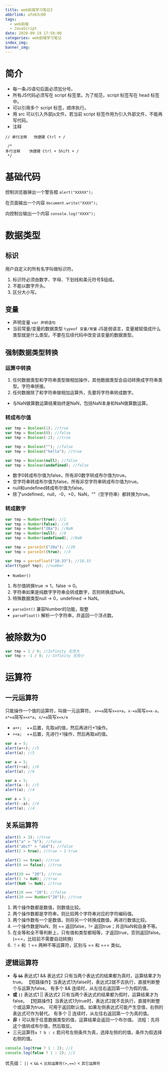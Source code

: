 ```yaml
---
title: web前端学习笔记3
abbrlink: afe83c00
tags:
  - web前端
  - JavaScript
date: 2020-09-19 17:58:00
categories: web前端学习笔记
index_img:
banner_img:
---
```


# 简介
+ 每一条JS语句后面必须加分号。
+ 所有JS代码必须写在 script 标签里。为了规范，script 标签写在 head 标签中。
+ 可以引用多个 script 标签，顺序执行。
+ 用 src 可以引入外部js文件。若当前 script 标签作用为引入外部文件，不能再写代码。
+ 注释
```
// 单行注释   快捷键 Ctrl + /

 /*    
多行注释    快捷键 Ctrl + Shift + /
 */
```

# 基础代码
控制浏览器弹出一个警告框
`alert("XXXXX");`

在页面输出一个内容
`document.write("XXXX");`

向控制台输出一个内容
`console.log("XXXX");`

# 数据类型
## 标识
用户自定义的所有名字叫做标识符。
1. 标识符必须由数字、字母、下划线和美元符号$组成。
2. 不能以数字开头。
3. 区分大小写。

## 变量
+ 声明变量  `var 声明语句`
+ 当前常量/变量的数据类型  `typeof 变量/常量`
JS是弱语言，变量被赋值成什么类型就是什么类型。不要在后续代码中改变该变量的数据类型。

## 强制数据类型转换
### 运算中转换
1. 任何数据类型和字符串类型做相加操作，其他数据类型会自动转换成字符串类型。字符串拼接。
2. 任何数据除了和字符串做相加运算外，先要将字符串转成数字。
+ 与NaN做算数运算结果始终是NaN，包括NaN本身和NaN做算数运算。

### 转成布尔值
```js
var tmp = Boolean(1); //true
var tmp = Boolean(0); //false
var tmp = Boolean(-2); //true

var tmp = Boolean(""); //false
var tmp = Boolean("hello"); //true

var tmp = Boolean(null); //false
var tmp = Boolean(undefined); //false
```
+ 数字0转成布尔值为false，所有非0数字转成布尔值为true。
+ 空字符串转成布尔值为false，所有非空字符串转成布尔值为true。
+ null和undefined转成布尔值为false。
+ 除了undefined，null，-0，+0，NaN，""（空字符串）都转换为true。

### 转成数字
```js
var tmp = Number(true); //1
var tmp = Number(false); //0
var tmp = Number("20a"); //NaN
var tmp = Number(null); //0
var tmp = Number(undefined); //NaN

var tmp = parseInt("20a"); //20
var tmp = parseInt(true); //3

var tmp = parseFloat("10.33"); //10.33
alert(typof tmp); //number
```
+ `Number()`
1. 布尔值转换true → 1，false → 0。
2. 字符串如果是纯数字字符串会转成数字，否则转换成NaN。
3. 特殊数据类型null → 0，undefined → NaN。
+ `parseInt()`
兼容Number的功能，取整
+ `parseFloat()`
解析一个字符串，并返回一个浮点数。

# 被除数为0
```js
var tmp = 1 / 0; //Infinity 无穷大
var tmp = -1 / 0; //-Infinity 无穷小
```

# 运算符
## 一元运算符
只能操作一个值的运算符，叫做一元运算符。
`x+=a`简写`x=x+a`，`x-=a`简写`x=x-a`，`x*=a`简写`x=x*a`，`x/=a`简写`x=x/a`
+ `a++;`&nbsp;&nbsp;&nbsp;&nbsp;++后置，先取a的值，然后再进行+1操作。
+ `++a;`&nbsp;&nbsp;&nbsp;&nbsp;++后置，先进行+1操作，然后再取a的值。
```js
var a = 5;
alert(a++); //5
alert(a); //5

var a = 5;
alert(++a); //6
alert(a); //6

var a = 5;
alert(a--); //5
alert(a); //4

var a = 5 ;
alert(--a); //4
alert(a); //4
```

## 关系运算符
```js
alert(5 > 3); //true
alert("a" > "b"); //false
alert("abcf" > "abd"); //false
alert(2 > true); //true → 1 true

alert(1 == true); //true
alert(0 == false); //true

alert(20 == "20"); //true
alert(1 != NaN); //true
alert(NaN != NaN); //true

alert(20 === "20"); //false
alert(20 === Number("20")); //true
```
1. 两个操作数都是数值，则数值比较。
2. 两个操作数都是字符串，则比较两个字符串对应的字符编码值。
3. 两个操作数有一个是数值，则将另一个转换成数值，再进行数值比较。
4. 一个操作数是NaN，则 == 返回false，!= 返回true；并且NaN和自身不等。
5. 在全等和全不等判断上，只有值和类型都相等，才返回true，否则返回false。(===，比较前不需要自动转换)
6. ！= 和 ！== 两种不等运算符，区别与 == 和 === 类似。

## 逻辑运算符
+ **与 `&&`**
表达式1 && 表达式2
只有当两个表达式的结果都为真时，运算结果才为true。
【短路操作】当表达式1为false时，表达式2就不去执行，直接判断整个与运算为false。
有多个 && 连续时，从左往右返回第一个为假的值。
+ **或 `||`**
表达式1 || 表达式2
只有当两个表达式的结果都为假时，运算结果才为false。
【短路操作】当表达式1为true时，表达式2就不去执行，直接判断整个或运算为true。
可用于返回默认值。如果左侧表达式可能产生空值，右侧的表达式可作为替代。
有多个 || 连续时，从左往右返回第一个为真的值。
+ **非 `!`**
可以用于任意数据类型的值，运算结果会返回一个布尔值。
流程：先将这个值转成布尔值，然后取反。
+ 三元运算符`a ? b : c`
若问号左侧条件为真，选择左侧的的值，条件为假选择右侧的值。
```js
console.log(true ? 1 : 2); //1
console.log(false ? 1 : 2); //2
```

优先级： `||` < `&&` < `比较运算符(>,==)` < `其它运算符`

